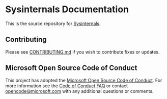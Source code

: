 # Sysinternals Documentation

This is the source repository for [Sysinternals](https://learn.microsoft.com/sysinternals/).

## Contributing

Please see [CONTRIBUTING.md](./CONTRIBUTING.md) if you wish to contribute fixes or updates.

## Microsoft Open Source Code of Conduct

This project has adopted the [Microsoft Open Source Code of Conduct](https://opensource.microsoft.com/codeofconduct/).
For more information see the [Code of Conduct FAQ](https://opensource.microsoft.com/codeofconduct/faq/) or contact [opencode@microsoft.com](mailto:opencode@microsoft.com) with any additional questions or comments.
